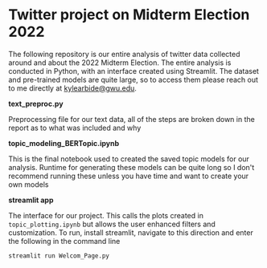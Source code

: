 # Twitter project on Midterm Election 2022

The following repository is our entire analysis of twitter data collected around and about the 2022 Midterm Election. The entire analysis is conducted in Python, with an interface created using Streamlit. The dataset and pre-trained models are quite large, so to access them please reach out to me directly at kylearbide@gwu.edu. 

**text_preproc.py**

Preprocessing file for our text data, all of the steps are broken down in the report as to what was included and why

**topic_modeling_BERTopic.ipynb**

This is the final notebook used to created the saved topic models for our analysis. Runtime for generating these models can be quite long so I don't recommend running these unless you have time and want to create your own models

**streamlit app**

The interface for our project. This calls the plots created in `topic_plotting.ipynb` but allows the user enhanced filters and customization. To run, install streamlit, navigate to this direction and enter the following in the command line

`streamlit run Welcom_Page.py`